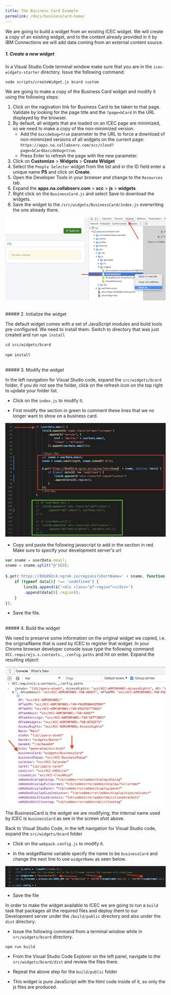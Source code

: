 ```yaml
---
title: The Business Card Example
permalink: /docs/businessCard-home/
---
```


<a name="top"/>

We are going to build a widget from an existing ICEC widget.  We will create a copy of an existing widget, and to the content already provided in it by IBM Connections we will add data coming from an external content source. 

##### 1. Create a new widget

In a Visual Studio Code terminal window make sure that you are in the `icec-widgets-starter` directory. Issue the following command:

```
node scripts/createWidget.js bcard custom
```

We are going to make a copy of the Business Card widget and modify it using the following steps:

1. Click on the nagivation link for Business Card to be taken to that page. Validate by looking for the page title and the `?page=bCard` in the URL displayed by the browser.
2. By default, all widgets that are loaded on an ICEC page are minimized, so we need to make a copy of the non-minimized version. 
   - Add the `&xccdebug=true` parameter to the URL to force a download of non-minimized versions of all widgets on the current page: `https://apps.na.collabserv.com/xcc/cloud?page=bCard&xccdebug=true`. 
   - Press Enter to refresh the page with the new parameter.
3. Click on **Customize** > **Widgets** > **Create Widget** 
4. Select the `People Selector` widget from the list and in the ID field enter a unique name **PS** and click on **Create**.
5. Open the Developer Tools in your browser and change to the `Resources` tab.
6. Expand the **apps.na.collabserv.com** > **xcc** > **js** > **widgets**
7. Right click on the `BusinessCard.js` and select Save to download the widgets.  
8. Save the widget to the `/src/widgets/BusinessCard/index.js` overwriting the one already there.

![copy widget](../images/copywidget.png)

<br/>
##### 2. Initialize the widget

The default widget comes with a set of JavaScript modules and build tools pre-configured.  We need to install them.  Switch to directory that was just created and run `npm install`

```
cd src/widgets/bcard

npm install
```

<br/>
##### 3. Modify the widget

In the left navigation for Visual Studio code, expand the `src/widgets/bcard` folder, if you do not see the folder, click on the refresh icon on the top right to update your folder list.

- Click on the `index.js` to modify it.

- First modify the section in green to comment these lines that we no longer want to show on a business card.

![edit bcard](../images/bcardupdates.png)

- Copy and paste the following javascript to add in the section in red.  Make sure to specify your development server's url

```javascript
var sname = userData.email;
sname = sname.split("@")[0];
                    
$.get('https://8bb892c4.ngrok.io/regions?shortName=' + sname, function (data) {
    if (typeof data[0] !== 'undefined') {
        line3$.append($('<div class="pf-region"></div>')
        .append(data[0].region));
    }
});
```

- Save the file.

<br/>
##### 4. Build the widget

We need to preserve some information on the original widget we copied, i.e. the originalName that is used by ICEC to register that widget. In your Chrome browser developer console issue type the following command `XCC.requirejs.s.contexts._.config.paths` and hit on enter. Expand the resulting object:

![edit bcard](../images/custompath1.png)

The BusinessCard is the widget we are modifying, the internal name used by ICEC is `businessCard` as see in the screen shot above.  

Back to Visual Studio Code, in the left navigation for Visual Studio code, expand the `src/widgets/bcard` folder

- Click on the `webpack.config.js` to modify it.

- In the widgetName variable specify the name to be `businessCard` and change the next line to use `widgetName` as seen below.

![edit bcard](../images/webpack.png)

- Save the file

In order to make the widget available to ICEC we are going to run a `build` task that packages all the required files and deploy them to our Development server under the `/build/public` directory and also under the `dist` directory. 

- Issue the following command from a terminal window while in `src/widgets/bcard` directory.

```
npm run build
```

- From the Visual Studio Code Explorer on the left panel, navigate to the `src/widgets/bcard/dist` and review the files there.  

- Repeat the above step for the `build/public` folder

- This widget is pure JavaScript with the html code inside of it, so only the js files are produced.

